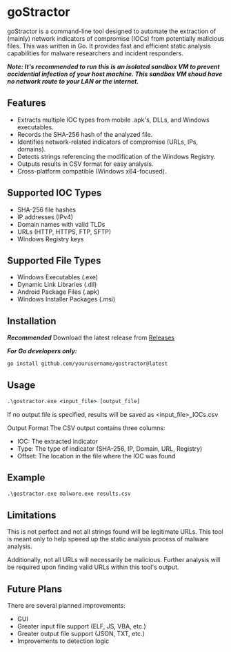 # goStractor

goStractor is a command-line tool designed to automate the extraction of (mainly) network indicators of compromise (IOCs) from potentially malicious files. This was written in Go. It provides fast and efficient static analysis capabilities for malware researchers and incident responders.

***Note: It's recommended to run this is an isolated sandbox VM to prevent accidential infection of your host machine. This sandbox VM shoud have no network route to your LAN or the internet.***

## Features

- Extracts multiple IOC types from mobile .apk's, DLLs, and Windows executables.
- Records the SHA-256 hash of the analyzed file.
- Identifies network-related indicators of compromise (URLs, IPs, domains).
- Detects strings referencing the modification of the Windows Registry. 
- Outputs results in CSV format for easy analysis.
- Cross-platform compatible (Windows x64-focused).

## Supported IOC Types

- SHA-256 file hashes
- IP addresses (IPv4)
- Domain names with valid TLDs
- URLs (HTTP, HTTPS, FTP, SFTP)
- Windows Registry keys

## Supported File Types

- Windows Executables (.exe)
- Dynamic Link Libraries (.dll)
- Android Package Files (.apk)
- Windows Installer Packages (.msi)

## Installation

***Recommended***
Download the latest release from [Releases](https://github.com/grepstrength/gostractor/releases)

***For Go developers only:***
```bash
go install github.com/yourusername/gostractor@latest
```

## Usage
```cmd
.\gostractor.exe <input_file> [output_file]
```

If no output file is specified, results will be saved as <input_file>_IOCs.csv

Output Format
The CSV output contains three columns:

- IOC: The extracted indicator
- Type: The type of indicator (SHA-256, IP, Domain, URL, Registry)
- Offset: The location in the file where the IOC was found

## Example
```cmd
.\gostractor.exe malware.exe results.csv
```

## Limitations
This is not perfect and not all strings found will be legitimate URLs. This tool is meant only to help speeed up the static analysis process of malware analysis. 

Additionally, not all URLs will necessarily be malicious. Further analysis will be required upon finding valid URLs within this tool's output.

## Future Plans
There are several planned improvements:
- GUI
- Greater input file support (ELF, JS, VBA, etc.)
- Greater output file support (JSON, TXT, etc.)
- Improvements to detection logic